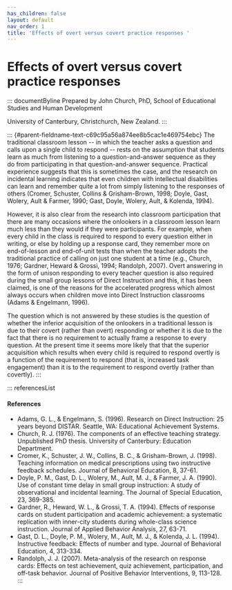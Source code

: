 ```yaml
---
has_children: false
layout: default
nav_order: 1
title: 'Effects of overt versus covert practice responses '
---
```

# Effects of overt versus covert practice responses 


::: documentByline
Prepared by John Church, PhD, School of Educational Studies and Human
Development

University of Canterbury, Christchurch, New Zealand.
:::

::: {#parent-fieldname-text-c69c95a56a874ee8b5cac1e469754ebc}
The traditional classroom lesson -- in which the teacher asks a question
and calls upon a single child to respond -- rests on the assumption that
students learn as much from listening to a question-and-answer sequence
as they do from participating in that question-and-answer sequence.
Practical experience suggests that this is sometimes the case, and the
research on incidental learning indicates that even children with
intellectual disabilities can learn and remember quite a lot from simply
listening to the responses of others (Cromer, Schuster, Collins &
Grisham-Brown, 1998; Doyle, Gast, Wolery, Ault & Farmer, 1990; Gast,
Doyle, Wolery, Ault, & Kolenda, 1994).

However, it is also clear from the research into classroom participation
that there are many occasions where the onlookers in a classroom lesson
learn much less than they would if they were participants. For example,
when every child in the class is required to respond to every question
either in writing, or else by holding up a response card, they remember
more on end-of-lesson and end-of-unit tests than when the teacher adopts
the traditional practice of calling on just one student at a time (e.g.,
Church, 1976; Gardner, Heward & Grossi, 1994; Randolph, 2007). Overt
answering in the form of unison responding to every teacher question is
also required during the small group lessons of Direct Instruction and
this, it has been claimed, is one of the reasons for the accelerated
progress which almost always occurs when children move into Direct
Instruction classrooms (Adams & Engelmann, 1996).

The question which is not answered by these studies is the question of
whether the inferior acquisition of the onlookers in a traditional
lesson is due to their covert (rather than overt) responding or whether
it is due to the fact that there is no requirement to actually frame a
response to every question. At the present time it seems more likely
that that the superior acquisition which results when every child is
required to respond overtly is a function of the requirement to respond
(that is, increased task engagement) than it is to the requirement to
respond overtly (rather than covertly).
:::

::: referencesList
#### References

-   Adams, G. L., & Engelmann, S. (1996). Research on Direct
    Instruction: 25 years beyond DISTAR. Seattle, WA: Educational
    Achievement Systems.
-   Church, R. J. (1976). The components of an effective teaching
    strategy. Unpublished PhD thesis. University of Canterbury:
    Education Department.
-   Cromer, K., Schuster, J. W., Collins, B. C., & Grisham-Brown, J.
    (1998). Teaching information on medical prescriptions using two
    instructive feedback schedules. Journal of Behavioral Education, 8,
    37-61.
-   Doyle, P. M., Gast, D. L., Wolery, M., Ault, M. J., & Farmer, J. A.
    (1990). Use of constant time delay in small group instruction: A
    study of observational and incidental learning. The Journal of
    Special Education, 23, 369-385.
-   Gardner, R., Heward, W. L., & Grossi, T. A. (1994). Effects of
    response cards on student participation and academic achievement: a
    systematic replication with inner-city students during whole-class
    science instruction. Journal of Applied Behavior Analysis, 27,
    63-71.
-   Gast, D. L., Doyle, P. M., Wolery, M., Ault, M. J., & Kolenda, J. L.
    (1994). Instructive feedback: Effects of number and type. Journal of
    Behavioral Education, 4, 313-334.
-   Randolph, J. J. (2007). Meta-analysis of the research on response
    cards: Effects on test achievement, quiz achievement, participation,
    and off-task behavior. Journal of Positive Behavior Interventions,
    9, 113-128.
:::

